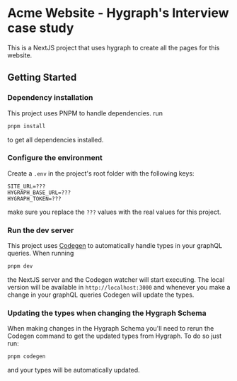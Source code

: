# Acme Website - Hygraph's Interview case study

This is a NextJS project that uses hygraph to create all the pages for this website.

## Getting Started

### Dependency installation
This project uses PNPM to handle dependencies. run
```bash
pnpm install
```
to get all dependencies installed.

### Configure the environment
Create a `.env` in the project's root folder with the following keys:
```env
SITE_URL=???
HYGRAPH_BASE_URL=???
HYGRAPH_TOKEN=???
```
make sure you replace the `???` values with the real values for this project.

### Run the dev server
This project uses [Codegen](https://the-guild.dev/graphql/codegen) to automatically handle types in your graphQL queries. When running
```bash
pnpm dev
```
the NextJS server and the Codegen watcher will start executing. The local version will be available in `http://localhost:3000` and whenever you make a change in your graphQL queries Codegen will update the types.

### Updating the types when changing the Hygraph Schema
When making changes in the Hygraph Schema you'll need to rerun the Codegen command to get the updated types from Hygraph. To do so just run:
```bash
pnpm codegen
```
and your types will be automatically updated.

